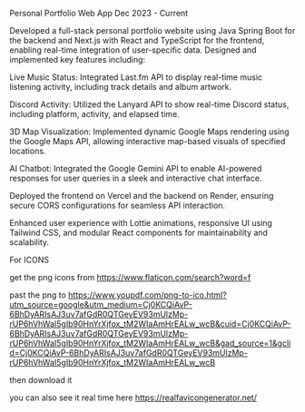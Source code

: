 

Personal Portfolio Web App
Dec 2023 - Current 

Developed a full-stack personal portfolio website using Java Spring Boot for the backend and Next.js with React and TypeScript for the frontend, enabling real-time integration of user-specific data.
Designed and implemented key features including:

Live Music Status: Integrated Last.fm API to display real-time music listening activity, including track details and album artwork.

Discord Activity: Utilized the Lanyard API to show real-time Discord status, including platform, activity, and elapsed time.

3D Map Visualization: Implemented dynamic Google Maps rendering using the Google Maps API, allowing interactive map-based visuals of specified locations.

AI Chatbot: Integrated the Google Gemini API to enable AI-powered responses for user queries in a sleek and interactive chat interface.

Deployed the frontend on Vercel and the backend on Render, ensuring secure CORS configurations for seamless API interaction.

Enhanced user experience with Lottie animations, responsive UI using Tailwind CSS, and modular React components for maintainability and scalability.














For ICONS

get the png icons from https://www.flaticon.com/search?word=f

past the png to https://www.youpdf.com/png-to-ico.html?utm_source=google&utm_medium=Cj0KCQiAvP-6BhDyARIsAJ3uv7afGdR0QTGeyEV93mUlzMp-rUP6hVhWaI5gIb90HnYrXjfox_tM2WIaAmHrEALw_wcB&cuid=Cj0KCQiAvP-6BhDyARIsAJ3uv7afGdR0QTGeyEV93mUlzMp-rUP6hVhWaI5gIb90HnYrXjfox_tM2WIaAmHrEALw_wcB&gad_source=1&gclid=Cj0KCQiAvP-6BhDyARIsAJ3uv7afGdR0QTGeyEV93mUlzMp-rUP6hVhWaI5gIb90HnYrXjfox_tM2WIaAmHrEALw_wcB

then download it

you can also see it real time here https://realfavicongenerator.net/

